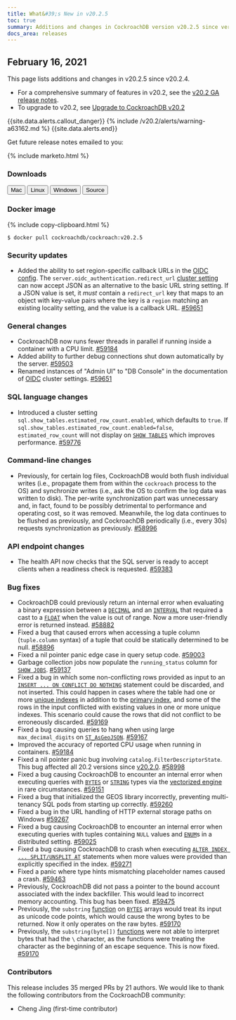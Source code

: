 ```yaml
---
title: What&#39;s New in v20.2.5
toc: true
summary: Additions and changes in CockroachDB version v20.2.5 since version v20.2.4
docs_area: releases 
---
```


## February 16, 2021

This page lists additions and changes in v20.2.5 since v20.2.4.

- For a comprehensive summary of features in v20.2, see the [v20.2 GA release notes](v20.2.0.html).
- To upgrade to v20.2, see [Upgrade to CockroachDB v20.2](../v20.2/upgrade-cockroach-version.html)

{{site.data.alerts.callout_danger}}
{% include /v20.2/alerts/warning-a63162.md %}
{{site.data.alerts.end}}

Get future release notes emailed to you:

{% include marketo.html %}

### Downloads

<div id="os-tabs" class="clearfix">
    <a href="https://binaries.cockroachdb.com/cockroach-v20.2.5.darwin-10.9-amd64.tgz"><button id="mac" data-eventcategory="mac-binary-release-notes">Mac</button></a>
    <a href="https://binaries.cockroachdb.com/cockroach-v20.2.5.linux-amd64.tgz"><button id="linux" data-eventcategory="linux-binary-release-notes">Linux</button></a>
    <a href="https://binaries.cockroachdb.com/cockroach-v20.2.5.windows-6.2-amd64.zip"><button id="windows" data-eventcategory="windows-binary-release-notes">Windows</button></a>
    <a href="https://binaries.cockroachdb.com/cockroach-v20.2.5.src.tgz"><button id="source" data-eventcategory="source-release-notes">Source</button></a>
</div>

### Docker image

{% include copy-clipboard.html %}
~~~shell
$ docker pull cockroachdb/cockroach:v20.2.5
~~~


### Security updates

- Added the ability to set region-specific callback URLs in the [OIDC config](../v20.2/sso.html). The `server.oidc_authentication.redirect_url` [cluster setting](../v20.2/cluster-settings.html) can now accept JSON as an alternative to the basic URL string setting. If a JSON value is set, it *must* contain a `redirect_url` key that maps to an object with key-value pairs where the key is a `region` matching an existing locality setting, and the value is a callback URL. [#59651][#59651]

### General changes

- CockroachDB now runs fewer threads in parallel if running inside a container with a CPU limit. [#59184][#59184]
- Added ability to further debug connections shut down automatically by the server. [#59503][#59503]
- Renamed instances of "Admin UI" to "DB Console" in the documentation of [OIDC](../v20.2/sso.html) cluster settings. [#59651][#59651]

### SQL language changes

- Introduced a cluster setting `sql.show_tables.estimated_row_count.enabled`, which defaults to `true`. If `sql.show_tables.estimated_row_count.enabled=false`, `estimated_row_count` will not display on [`SHOW TABLES`](../v20.2/show-tables.html) which improves performance. [#59776][#59776]

### Command-line changes

- Previously, for certain log files, CockroachDB would both flush individual writes (i.e., propagate them from within the `cockroach` process to the OS) and synchronize writes (i.e., ask the OS to confirm the log data was written to disk). The per-write synchronization part was unnecessary and, in fact, found to be possibly detrimental to performance and operating cost, so it was removed. Meanwhile, the log data continues to be flushed as previously, and CockroachDB periodically (i.e., every 30s) requests synchronization as previously. [#58996][#58996]

### API endpoint changes

- The health API now checks that the SQL server is ready to accept clients when a readiness check is requested. [#59383][#59383]

### Bug fixes

- CockroachDB could previously return an internal error when evaluating a binary expression between a [`DECIMAL`](../v20.2/decimal.html) and an [`INTERVAL`](../v20.2/interval.html) that required a cast to a [`FLOAT`](../v20.2/float.html) when the value is out of range. Now a more user-friendly error is returned instead. [#58882][#58882]
- Fixed a bug that caused errors when accessing a tuple column (`tuple.column` syntax) of a tuple that could be statically determined to be null. [#58896][#58896]
- Fixed a nil pointer panic edge case in query setup code. [#59003][#59003]
- Garbage collection jobs now populate the `running_status` column for [`SHOW JOBS`](../v20.2/show-jobs.html). [#59137][#59137]
- Fixed a bug in which some non-conflicting rows provided as input to an [`INSERT ... ON CONFLICT DO NOTHING`](../v20.2/insert.html) statement could be discarded, and not inserted. This could happen in cases where the table had one or more [unique indexes](../v20.2/unique.html) in addition to the [primary index](../v20.2/primary-key.html), and some of the rows in the input conflicted with existing values in one or more unique indexes. This scenario could cause the rows that did not conflict to be erroneously discarded. [#59169][#59169]
- Fixed a bug causing queries to hang when using large `max_decimal_digits` on [`ST_AsGeoJSON`](../v20.2/geojson.html). [#59167][#59167]
- Improved the accuracy of reported CPU usage when running in containers. [#59184][#59184]
- Fixed a nil pointer panic bug involving `catalog.FilterDescriptorState`. This bug affected all 20.2 versions since [v20.2.0](v20.2.0.html). [#58998][#58998]
- Fixed a bug causing CockroachDB to encounter an internal error when executing queries with [`BYTES`](../v20.2/bytes.html) or [`STRING`](../v20.2/string.html) types via the [vectorized engine](../v20.2/vectorized-execution.html) in rare circumstances. [#59151][#59151]
- Fixed a bug that initialized the GEOS library incorrectly, preventing multi-tenancy SQL pods from starting up correctly. [#59260][#59260]
- Fixed a bug in the URL handling of HTTP external storage paths on Windows [#59267][#59267]
- Fixed a bug causing CockroachDB to encounter an internal error when executing queries with tuples containing `NULL` values and [`ENUM`](../v20.2/enum.html)s in a distributed setting. [#59025][#59025]
- Fixed a bug causing CockroachDB to crash when executing [`ALTER INDEX ... SPLIT/UNSPLIT AT`](../v20.2/alter-index.html) statements when more values were provided than explicitly specified in the index. [#59271][#59271]
- Fixed a panic where type hints mismatching placeholder names caused a crash. [#59463][#59463]
- Previously, CockroachDB did not pass a pointer to the bound account associated with the index backfiller. This would lead to incorrect memory accounting. This bug has been fixed. [#59475][#59475]
- Previously, the `substring` [function](../v20.2/functions-and-operators.html) on [`BYTES`](../v20.2/bytes.html) arrays would treat its input as unicode code points, which would cause the wrong bytes to be returned. Now it only operates on the raw bytes. [#59170][#59170]
- Previously, the `substring(byte[])` [functions](../v20.2/functions-and-operators.html) were not able to interpret bytes that had the `\` character, as the functions were treating the character as the beginning of an escape sequence. This is now fixed. [#59170][#59170]

### Contributors

This release includes 35 merged PRs by 21 authors.
We would like to thank the following contributors from the CockroachDB community:

- Cheng Jing (first-time contributor)

[#58882]: https://github.com/cockroachdb/cockroach/pull/58882
[#58896]: https://github.com/cockroachdb/cockroach/pull/58896
[#58996]: https://github.com/cockroachdb/cockroach/pull/58996
[#58998]: https://github.com/cockroachdb/cockroach/pull/58998
[#59003]: https://github.com/cockroachdb/cockroach/pull/59003
[#59025]: https://github.com/cockroachdb/cockroach/pull/59025
[#59137]: https://github.com/cockroachdb/cockroach/pull/59137
[#59151]: https://github.com/cockroachdb/cockroach/pull/59151
[#59167]: https://github.com/cockroachdb/cockroach/pull/59167
[#59169]: https://github.com/cockroachdb/cockroach/pull/59169
[#59170]: https://github.com/cockroachdb/cockroach/pull/59170
[#59184]: https://github.com/cockroachdb/cockroach/pull/59184
[#59260]: https://github.com/cockroachdb/cockroach/pull/59260
[#59267]: https://github.com/cockroachdb/cockroach/pull/59267
[#59271]: https://github.com/cockroachdb/cockroach/pull/59271
[#59383]: https://github.com/cockroachdb/cockroach/pull/59383
[#59463]: https://github.com/cockroachdb/cockroach/pull/59463
[#59475]: https://github.com/cockroachdb/cockroach/pull/59475
[#59503]: https://github.com/cockroachdb/cockroach/pull/59503
[#59651]: https://github.com/cockroachdb/cockroach/pull/59651
[#59776]: https://github.com/cockroachdb/cockroach/pull/59776
